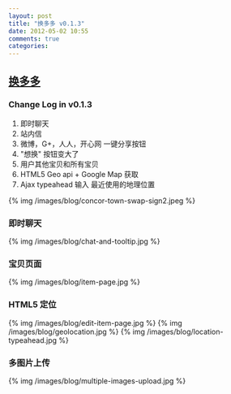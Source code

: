 ```yaml
---
layout: post
title: "换多多 v0.1.3"
date: 2012-05-02 10:55
comments: true
categories: 
---
```


## [换多多](http://huanduoduo.com)

### Change Log in v0.1.3

1. 即时聊天
1.  站内信
2.  微博，G+，人人，开心网 一键分享按钮
2.  "想换" 按钮变大了
3.  用户其他宝贝和所有宝贝
5.  HTML5 Geo api + Google Map 获取 
4.  Ajax typeahead 输入 最近使用的地理位置

{% img /images/blog/concor-town-swap-sign2.jpeg %}


### 即时聊天
{% img /images/blog/chat-and-tooltip.jpg %}

### 宝贝页面
{% img /images/blog/item-page.jpg %}

### HTML5 定位
{% img /images/blog/edit-item-page.jpg %}
{% img /images/blog/geolocation.jpg %}
{% img /images/blog/location-typeahead.jpg %}

### 多图片上传
{% img /images/blog/multiple-images-upload.jpg %}
